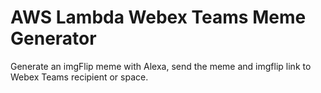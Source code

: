 # AWS Lambda Webex Teams Meme Generator
Generate an imgFlip meme with Alexa, send the meme and imgflip link to Webex Teams recipient or space.
